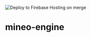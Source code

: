 ![Deploy to Firebase Hosting on merge](https://github.com/EkeMinusYou/mineo-engine/workflows/Deploy%20to%20Firebase%20Hosting%20on%20merge/badge.svg)

# mineo-engine
